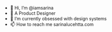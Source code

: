 - 👋 Hi, I’m @iamsarina
- 👀 A Product Designer
- 🌱 I’m currently obsessed with design systems
- 📫 How to reach me sarinalucehtta.com

<!---
iamsarina/iamsarina is a ✨ special ✨ repository because its `README.md` (this file) appears on your GitHub profile.
You can click the Preview link to take a look at your changes.
--->
